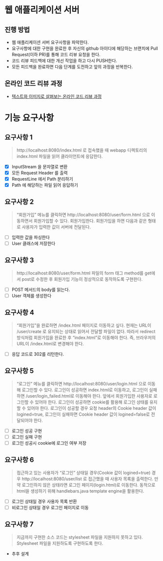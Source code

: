 # 웹 애플리케이션 서버
## 진행 방법
* 웹 애플리케이션 서버 요구사항을 파악한다.
* 요구사항에 대한 구현을 완료한 후 자신의 github 아이디에 해당하는 브랜치에 Pull Request(이하 PR)를 통해 코드 리뷰 요청을 한다.
* 코드 리뷰 피드백에 대한 개선 작업을 하고 다시 PUSH한다.
* 모든 피드백을 완료하면 다음 단계를 도전하고 앞의 과정을 반복한다.

## 온라인 코드 리뷰 과정
* [텍스트와 이미지로 살펴보는 온라인 코드 리뷰 과정](https://github.com/next-step/nextstep-docs/tree/master/codereview)


# 기능 요구사항

## 요구사항 1

> http://localhost:8080/index.html 로 접속했을 때 webapp 디렉토리의 index.html 파일을 읽어 클라이언트에 응답한다.

- [x] InputStream 을 문자열로 변환
- [x] 모든 Request Header 를 출력
- [x] RequestLine 에서 Path 분리하기
- [x] Path 에 해당하는 파일 읽어 응답하기

## 요구사항 2

> “회원가입” 메뉴를 클릭하면 http://localhost:8080/user/form.html 으로 이동하면서 회원가입할 수 있다.
> 회원가입한다. 회원가입을 하면 다음과 같은 형태로 사용자가 입력한 값이 서버에 전달된다.

- [ ] 입력한 값을 파싱한다
- [ ] User 클래스에 저장한다

## 요구사항 3

> http://localhost:8080/user/form.html 파일의 form 태그 method를 get에서 post로 수정한 후
> 회원가입 기능이 정상적으로 동작하도록 구현한다.

- [ ] POST 메서드의 body를 읽는다.
- [ ] User 객체를 생성한다

## 요구사항 4

> “회원가입”을 완료하면 /index.html 페이지로 이동하고 싶다. 
> 현재는 URL이 /user/create 로 유지되는 상태로 읽어서 전달할 파일이 없다. 
> 따라서 redirect 방식처럼 회원가입을 완료한 후 “index.html”로 이동해야 한다. 
> 즉, 브라우저의 URL이 /index.html로 변경해야 한다.

- [ ] 응답 코드로 302를 리턴한다.

## 요구사항 5

> “로그인” 메뉴를 클릭하면 http://localhost:8080/user/login.html 으로 이동해 로그인할 수 있다. 
> 로그인이 성공하면 index.html로 이동하고, 로그인이 실패하면 /user/login_failed.html로 이동해야 한다.
> 앞에서 회원가입한 사용자로 로그인할 수 있어야 한다.
> 로그인이 성공하면 cookie를 활용해 로그인 상태를 유지할 수 있어야 한다.
> 로그인이 성공할 경우 요청 header의 Cookie header 값이 logined=true,
> 로그인이 실패하면 Cookie header 값이 logined=false로 전달되어야 한다.

- [ ] 로그인 성공 구현
- [ ] 로그인 실패 구현
- [ ] 로그인 성공시 cookie에 로그인 여부 저장

## 요구사항 6

> 접근하고 있는 사용자가 “로그인” 상태일 경우(Cookie 값이 logined=true) 경우
> http://localhost:8080/user/list 로 접근했을 때 사용자 목록을 출력한다. 
> 만약 로그인하지 않은 상태라면 로그인 페이지(login.html)로 이동한다.
> 동적으로 html을 생성하기 위해 handlebars.java template engine을 활용한다.

- [ ] 로그인 상태일 경우 사용자 목록 반환
- [ ] 비로그인 상태일 경우 로그인 페이지로 이동

## 요구사항 7

> 지금까지 구현한 소스 코드는 stylesheet 파일을 지원하지 못하고 있다.
> Stylesheet 파일을 지원하도록 구현하도록 한다.

- 추후 설계
